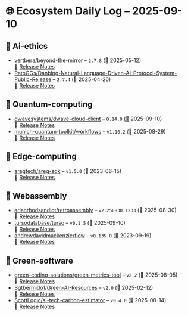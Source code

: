 # 🌐 Ecosystem Daily Log – 2025-09-10

## 🔹 Ai-ethics
- [vertbera/beyond-the-mirror](https://github.com/vertbera/beyond-the-mirror/releases/tag/2.7.8) – `2.7.8` (📅 2025-05-12)  
  🔗 [Release Notes](https://github.com/vertbera/beyond-the-mirror/releases/tag/2.7.8)
- [PatoGGs/Danbing-Natural-Language-Driven-AI-Protocol-System-Public-Release](https://github.com/PatoGGs/Danbing-Natural-Language-Driven-AI-Protocol-System-Public-Release/releases/tag/2.7.4) – `2.7.4` (📅 2025-04-26)  
  🔗 [Release Notes](https://github.com/PatoGGs/Danbing-Natural-Language-Driven-AI-Protocol-System-Public-Release/releases/tag/2.7.4)

## 🔹 Quantum-computing
- [dwavesystems/dwave-cloud-client](https://github.com/dwavesystems/dwave-cloud-client/releases/tag/0.14.0) – `0.14.0` (📅 2025-09-10)  
  🔗 [Release Notes](https://github.com/dwavesystems/dwave-cloud-client/releases/tag/0.14.0)
- [munich-quantum-toolkit/workflows](https://github.com/munich-quantum-toolkit/workflows/releases/tag/v1.16.2) – `v1.16.2` (📅 2025-08-29)  
  🔗 [Release Notes](https://github.com/munich-quantum-toolkit/workflows/releases/tag/v1.16.2)

## 🔹 Edge-computing
- [aregtech/areg-sdk](https://github.com/aregtech/areg-sdk/releases/tag/v1.5.0) – `v1.5.0` (📅 2023-06-15)  
  🔗 [Release Notes](https://github.com/aregtech/areg-sdk/releases/tag/v1.5.0)

## 🔹 Webassembly
- [arianrhodsandlot/retroassembly](https://github.com/arianrhodsandlot/retroassembly/releases/tag/v2.250830.1233) – `v2.250830.1233` (📅 2025-08-30)  
  🔗 [Release Notes](https://github.com/arianrhodsandlot/retroassembly/releases/tag/v2.250830.1233)
- [tursodatabase/turso](https://github.com/tursodatabase/turso/releases/tag/v0.1.5) – `v0.1.5` (📅 2025-09-10)  
  🔗 [Release Notes](https://github.com/tursodatabase/turso/releases/tag/v0.1.5)
- [andrewdavidmackenzie/flow](https://github.com/andrewdavidmackenzie/flow/releases/tag/v0.135.0) – `v0.135.0` (📅 2023-09-19)  
  🔗 [Release Notes](https://github.com/andrewdavidmackenzie/flow/releases/tag/v0.135.0)

## 🔹 Green-software
- [green-coding-solutions/green-metrics-tool](https://github.com/green-coding-solutions/green-metrics-tool/releases/tag/v2.2) – `v2.2` (📅 2025-08-05)  
  🔗 [Release Notes](https://github.com/green-coding-solutions/green-metrics-tool/releases/tag/v2.2)
- [Sgtbermido1/Green-AI-Resources](https://github.com/Sgtbermido1/Green-AI-Resources/releases/tag/v2.0) – `v2.0` (📅 2025-02-12)  
  🔗 [Release Notes](https://github.com/Sgtbermido1/Green-AI-Resources/releases/tag/v2.0)
- [ScottLogic/sl-tech-carbon-estimator](https://github.com/ScottLogic/sl-tech-carbon-estimator/releases/tag/v0.4.0) – `v0.4.0` (📅 2025-08-14)  
  🔗 [Release Notes](https://github.com/ScottLogic/sl-tech-carbon-estimator/releases/tag/v0.4.0)